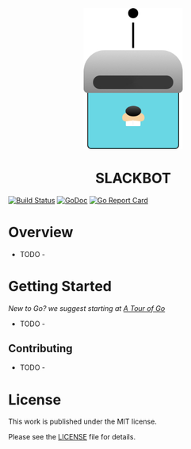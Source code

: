 <div align="center">
    <img src=".github/logo.jpg" width="200" max-width="80%" alt="Slackbot" />
    <h1>SLACKBOT</h1>
</div>

[![Build Status](https://travis-ci.org/quintilesims/slackbot.svg?branch=master)](https://travis-ci.org/quintilesims/slackbot)
[![GoDoc](https://godoc.org/github.com/quintilesims/slackbot?status.svg)](https://godoc.org/github.com/quintilesims/slackbot)
[![Go Report Card](https://goreportcard.com/badge/github.com/quintilesims/slackbot)](https://goreportcard.com/report/github.com/quintilesims/slackbot)

# Overview

- TODO -

# Getting Started
_New to Go? we suggest starting at [A Tour of Go](https://tour.golang.org/welcome/)_

- TODO -



## Contributing

- TODO -

# License
This work is published under the MIT license.

Please see the [LICENSE](https://github.com/quintilesims/slackbot/blob/master/LICENSE) file for details.
